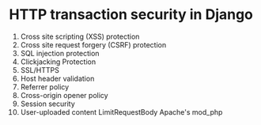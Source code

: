 # HTTP transaction security in Django

1. Cross site scripting (XSS) protection
2. Cross site request forgery (CSRF) protection
3. SQL injection protection
4. Clickjacking Protection
5. SSL/HTTPS
6. Host header validation
7. Referrer policy
8. Cross-origin opener policy
9. Session security
10. User-uploaded content
    LimitRequestBody
    Apache's mod_php
    